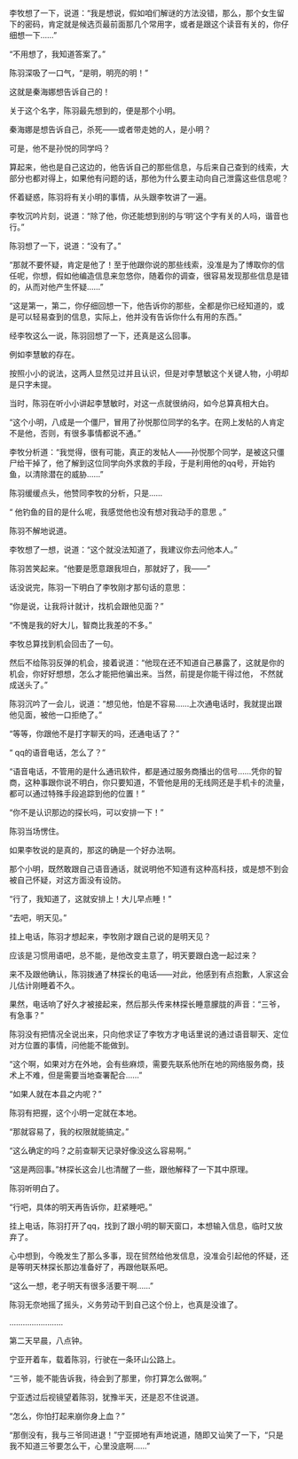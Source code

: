 李牧想了一下，说道：“我是想说，假如咱们解谜的方法没错，那么，那个女生留下的密码，肯定就是候选页最前面那几个常用字，或者是跟这个读音有关的，你仔细想一下……”

“不用想了，我知道答案了。”

陈羽深吸了一口气，“是明，明亮的明！”

这就是秦海娜想告诉自己的！

关于这个名字，陈羽最先想到的，便是那个小明。

秦海娜是想告诉自己，杀死——或者带走她的人，是小明？

可是，他不是孙悦的同学吗？

算起来，他也是自己这边的，他告诉自己的那些信息，与后来自己查到的线索，大部分也都对得上，如果他有问题的话，那他为什么要主动向自己泄露这些信息呢？

怀着疑惑，陈羽将有关小明的事情，从头跟李牧讲了一遍。

李牧沉吟片刻，说道：“除了他，你还能想到别的与‘明’这个字有关的人吗，谐音也行。”

陈羽想了一下，说道：“没有了。”

“那就不要怀疑，肯定是他了！至于他跟你说的那些线索，没准是为了博取你的信任呢，你想，假如他编造信息来忽悠你，随着你的调查，很容易发现那些信息是错的，从而对他产生怀疑……”

“这是第一，第二，你仔细回想一下，他告诉你的那些，全都是你已经知道的，或是可以轻易查到的信息，实际上，他并没有告诉你什么有用的东西。”

经李牧这么一说，陈羽回想了一下，还真是这么回事。

例如李慧敏的存在。

按照小小的说法，这两人显然见过并且认识，但是对李慧敏这个关键人物，小明却是只字未提。

当时，陈羽在听小小讲起李慧敏时，对这一点就很纳闷，如今总算真相大白。

“这个小明，八成是一个僵尸，冒用了孙悦那位同学的名字。在网上发帖的人肯定不是他，否则，有很多事情都说不通。”

李牧分析道：“我觉得，很有可能，真正的发帖人——孙悦那个同学，是被这只僵尸给干掉了，他了解到这位同学向外求救的手段，于是利用他的qq号，开始钓鱼，以清除潜在的威胁……”

陈羽缓缓点头，他赞同李牧的分析，只是……

“ 他钓鱼的目的是什么呢，我感觉他也没有想对我动手的意思 。”

陈羽不解地说道。

李牧想了一想，说道：“这个就没法知道了，我建议你去问他本人。”

陈羽苦笑起来。“他要是愿意跟我坦白，那就好了，我——”

话没说完，陈羽一下明白了李牧刚才那句话的意思：

“你是说，让我将计就计，找机会跟他见面？”

“不愧是我的好大儿，智商比我差的不多。”

李牧总算找到机会回击了一句。

然后不给陈羽反弹的机会，接着说道：“他现在还不知道自己暴露了，这就是你的机会，你好好想想，怎么才能把他骗出来。当然，前提是你能干得过他， 不然就成送头了。”

陈羽沉吟了一会儿，说道：“想见他，怕是不容易……上次通电话时，我就提出跟他见面，被他一口拒绝了。”

“等等，你跟他不是打字聊天的吗，还通电话了？”

“ qq的语音电话，怎么了？”

“语音电话，不管用的是什么通讯软件，都是通过服务商播出的信号……凭你的智商，这种事跟你说不明白，你只要知道，不管他是用的无线网还是手机卡的流量，都可以通过特殊手段追踪到他的位置！”

“你不是认识那边的探长吗，可以安排一下！”

陈羽当场愣住。

如果李牧说的是真的，那这的确是一个好办法啊。

那个小明，既然敢跟自己语音通话，就说明他不知道有这种高科技，或是想不到会被自己怀疑，对这方面没有设防。

“行了，我知道了，这就安排上！大儿早点睡！”

“去吧，明天见。”

挂上电话，陈羽才想起来，李牧刚才跟自己说的是明天见？

应该是习惯用语吧，总不能，是他改变主意了，明天要跟白逸一起过来？

来不及跟他确认，陈羽拨通了林探长的电话——对此，他感到有点抱歉，人家这会儿估计刚睡着不久。

果然，电话响了好久才被接起来，然后那头传来林探长睡意朦胧的声音：“三爷，有急事？”

陈羽没有把情况全说出来，只向他求证了李牧方才电话里说的通过语音聊天、定位对方位置的事情，问他能不能做到。

“这个啊，如果对方在外地，会有些麻烦，需要先联系他所在地的网络服务商，技术上不难，但是需要当地查署配合……”

“如果人就在本县之内呢？”

陈羽有把握，这个小明一定就在本地。

“那就容易了，我的权限就能搞定。”

“这么确定的吗？之前查聊天记录好像没这么容易啊。”

“这是两回事。”林探长这会儿也清醒了一些，跟他解释了一下其中原理。

陈羽听明白了。

“行吧，具体的明天再告诉你，赶紧睡吧。”

挂上电话，陈羽打开了qq，找到了跟小明的聊天窗口，本想输入信息，临时又放弃了。

心中想到，今晚发生了那么多事，现在贸然给他发信息，没准会引起他的怀疑，还是等明天林探长那边准备好了，再跟他联系吧。

“这么一想，老子明天有很多活要干啊……”

陈羽无奈地摇了摇头，义务劳动干到自己这个份上，也真是没谁了。

……………………

第二天早晨，八点钟。

宁亚开着车，载着陈羽，行驶在一条环山公路上。

“三爷，能不能告诉我，待会到了那里，你打算怎么做啊。”

宁亚透过后视镜望着陈羽，犹豫半天，还是忍不住说道。

“怎么，你怕打起来崩你身上血？”

“那倒没有，我与三爷同进退！”宁亚掷地有声地说道，随即又讪笑了一下，“只是我不知道三爷要怎么干，心里没底啊……”

